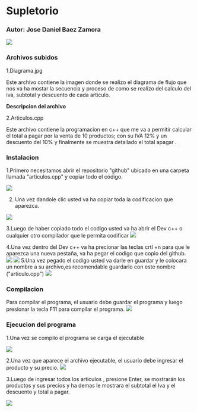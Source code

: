 # Supletorio


###          Autor: Jose Daniel Baez Zamora

![](https://avatars.githubusercontent.com/u/86859735?s=400&u=459729bc22372a4dd0eb5b021fa5cec477db42da&v=4)


###  Archivos subidos
 1.Diagrama.jpg
 
 Este archivo contiene  la imagen donde se realizo el diagrama de flujo que nos va ha mostar la secuencia y  proceso  de como se realizo  del  calculo del  iva, subtotal  y descuento de cada  articulo.

**Descripcion del archivo**

2.Articulos.cpp

Este  archivo contiene  la programacion  en c++ que me va a permitir calcular el total a pagar por la venta de 10 productos; con su IVA 12% y un descuento del 10%  y finalmente se muestra  detallado el total apagar  .
###   Instalacion
1.Primero necesitamos abrir el repositorio "github" ubicado en una carpeta llamada "articulos.cpp" y copiar todo el código.
  
 ![](https://raw.githubusercontent.com/josedan1/imagenes-/main/ami%20t%C3%ADtulo.jpg)
 
2.  Una vez dandole clic  usted va ha copiar toda la codificacion  que aparezca.

![](https://raw.githubusercontent.com/josedan1/imagenes-/main/github%20copia.jpg)

3.Luego de haber copiado todo el codigo usted va ha abrir el Dev c++ o cualquier otro compilador que le permita codificar 
![](https://raw.githubusercontent.com/josedan1/imagenes-/main/AcMa1.jpg)

4.Una vez dentro del Dev c++ va ha precionar las teclas crtl +n  para que le aparezca una nueva pestaña, va ha pegar el codigo que copio del github.
![](https://raw.githubusercontent.com/josedan1/imagenes-/main/Speed.jpg)
![](https://raw.githubusercontent.com/josedan1/imagenes-/main/DV%20c%2B%2Bt%C3%ADtulo.jpg)
5.Una vez  pegado el codigo usted va darle en guardar y le colocara un     nombre a su archivo,es recomendable guardarlo con este nombre ("articulo.cpp")
![](https://raw.githubusercontent.com/josedan1/imagenes-/main/IsA1.jpg)

### Compilacion 

Para compilar el programa, el usuario debe guardar el programa y luego presionar la tecla F11 para compilar el programa.
![](https://raw.githubusercontent.com/josedan1/imagenes-/main/F11A.jpg)
### Ejecucion del programa
1.Una vez se compilo el programa se carga el ejecutable

![](https://raw.githubusercontent.com/josedan1/imagenes-/main/EjecutableA.jpg)

2.Una vez que aparece el archivo ejecutable, el usuario debe ingresar el producto y su precio.
![](https://raw.githubusercontent.com/josedan1/imagenes-/main/monsterA.jpg)

3.Luego de ingresar todos los articulos , presione Enter, se mostrarán los productos y sus precios y ha demas  le mostrara el  subtotal  el Iva y el descuento y total a pagar.

![](https://raw.githubusercontent.com/josedan1/imagenes-/main/compilacionC1.jpg)
